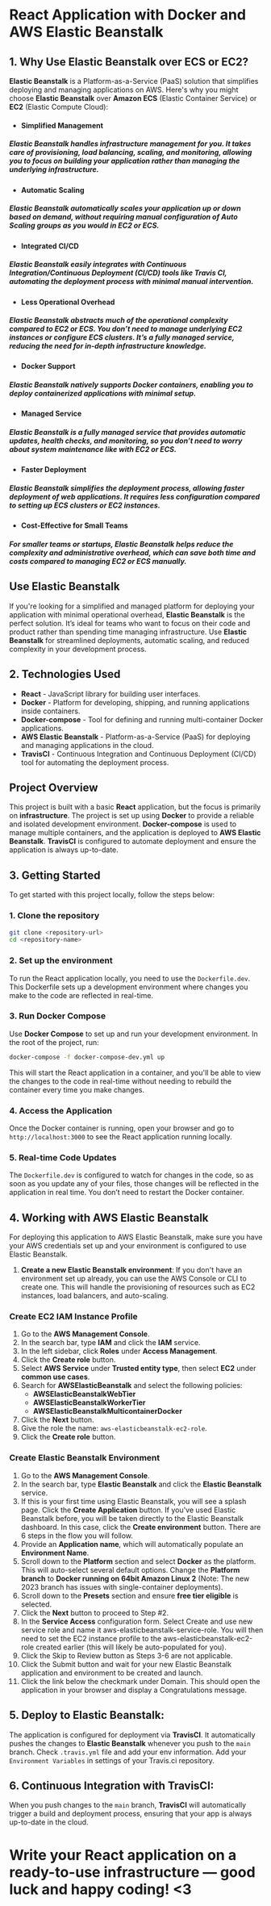 # React Application with Docker and AWS Elastic Beanstalk

## 1. Why Use Elastic Beanstalk over ECS or EC2?

**Elastic Beanstalk** is a Platform-as-a-Service (PaaS) solution that simplifies deploying and managing applications on AWS. Here's why you might choose **Elastic Beanstalk** over **Amazon ECS** (Elastic Container Service) or **EC2** (Elastic Compute Cloud):

- #### **Simplified Management**
##### **Elastic Beanstalk** handles infrastructure management for you. It takes care of provisioning, load balancing, scaling, and monitoring, allowing you to focus on building your application rather than managing the underlying infrastructure.

- #### **Automatic Scaling**
##### **Elastic Beanstalk** automatically scales your application up or down based on demand, without requiring manual configuration of Auto Scaling groups as you would in **EC2** or **ECS**.

- #### **Integrated CI/CD**
##### **Elastic Beanstalk** easily integrates with Continuous Integration/Continuous Deployment (CI/CD) tools like **Travis CI**, automating the deployment process with minimal manual intervention.

- #### **Less Operational Overhead**
##### **Elastic Beanstalk** abstracts much of the operational complexity compared to **EC2** or **ECS**. You don’t need to manage underlying EC2 instances or configure ECS clusters. It’s a fully managed service, reducing the need for in-depth infrastructure knowledge.

- #### **Docker Support**
##### **Elastic Beanstalk** natively supports Docker containers, enabling you to deploy containerized applications with minimal setup.

- #### **Managed Service**
##### **Elastic Beanstalk** is a fully managed service that provides automatic updates, health checks, and monitoring, so you don’t need to worry about system maintenance like with **EC2** or **ECS**.

- #### **Faster Deployment**
##### **Elastic Beanstalk** simplifies the deployment process, allowing faster deployment of web applications. It requires less configuration compared to setting up **ECS** clusters or **EC2** instances.

- #### **Cost-Effective for Small Teams**
##### For smaller teams or startups, **Elastic Beanstalk** helps reduce the complexity and administrative overhead, which can save both time and costs compared to managing **EC2** or **ECS** manually.

## **Use Elastic Beanstalk**
If you're looking for a simplified and managed platform for deploying your application with minimal operational overhead, **Elastic Beanstalk** is the perfect solution. It’s ideal for teams who want to focus on their code and product rather than spending time managing infrastructure. Use **Elastic Beanstalk** for streamlined deployments, automatic scaling, and reduced complexity in your development process.

## 2. Technologies Used

- **React** - JavaScript library for building user interfaces.
- **Docker** - Platform for developing, shipping, and running applications inside containers.
- **Docker-compose** - Tool for defining and running multi-container Docker applications.
- **AWS Elastic Beanstalk** - Platform-as-a-Service (PaaS) for deploying and managing applications in the cloud.
- **TravisCI** - Continuous Integration and Continuous Deployment (CI/CD) tool for automating the deployment process.

## Project Overview

This project is built with a basic **React** application, but the focus is primarily on **infrastructure**. The project is set up using **Docker** to provide a reliable and isolated development environment. **Docker-compose** is used to manage multiple containers, and the application is deployed to **AWS Elastic Beanstalk**. **TravisCI** is configured to automate deployment and ensure the application is always up-to-date.

## 3. Getting Started

To get started with this project locally, follow the steps below:

### 1. Clone the repository

```bash
git clone <repository-url>
cd <repository-name>
```

### 2. Set up the environment

To run the React application locally, you need to use the `Dockerfile.dev`. This Dockerfile sets up a development environment where changes you make to the code are reflected in real-time.

### 3. Run Docker Compose

Use **Docker Compose** to set up and run your development environment. In the root of the project, run:

```bash
docker-compose -f docker-compose-dev.yml up
```

This will start the React application in a container, and you'll be able to view the changes to the code in real-time without needing to rebuild the container every time you make changes.

### 4. Access the Application

Once the Docker container is running, open your browser and go to `http://localhost:3000` to see the React application running locally.

### 5. Real-time Code Updates

The `Dockerfile.dev` is configured to watch for changes in the code, so as soon as you update any of your files, those changes will be reflected in the application in real time. You don’t need to restart the Docker container.

## 4. Working with AWS Elastic Beanstalk

For deploying this application to AWS Elastic Beanstalk, make sure you have your AWS credentials set up and your environment is configured to use Elastic Beanstalk.

1. **Create a new Elastic Beanstalk environment**: 
   If you don't have an environment set up already, you can use the AWS Console or CLI to create one. This will handle the provisioning of resources such as EC2 instances, load balancers, and auto-scaling.
   
### Create EC2 IAM Instance Profile

1. Go to the **AWS Management Console**.
2. In the search bar, type **IAM** and click the **IAM** service.
3. In the left sidebar, click **Roles** under **Access Management**.
4. Click the **Create role** button.
5. Select **AWS Service** under **Trusted entity type**, then select **EC2** under **common use cases**.
6. Search for **AWSElasticBeanstalk** and select the following policies:
   - **AWSElasticBeanstalkWebTier**
   - **AWSElasticBeanstalkWorkerTier**
   - **AWSElasticBeanstalkMulticontainerDocker**
7. Click the **Next** button.
8. Give the role the name: `aws-elasticbeanstalk-ec2-role`.
9. Click the **Create role** button.

### Create Elastic Beanstalk Environment

1. Go to the **AWS Management Console**.
2. In the search bar, type **Elastic Beanstalk** and click the **Elastic Beanstalk** service.
3. If this is your first time using Elastic Beanstalk, you will see a splash page. Click the **Create Application** button. If you've used Elastic Beanstalk before, you will be taken directly to the Elastic Beanstalk dashboard. In this case, click the **Create environment** button. There are 6 steps in the flow you will follow.
4. Provide an **Application name**, which will automatically populate an **Environment Name**.
5. Scroll down to the **Platform** section and select **Docker** as the platform. This will auto-select several default options. Change the **Platform branch** to **Docker running on 64bit Amazon Linux 2** (Note: The new 2023 branch has issues with single-container deployments).
6. Scroll down to the **Presets** section and ensure **free tier eligible** is selected.
7. Click the **Next** button to proceed to Step #2.
8. In the **Service Access** configuration form.
Select Create and use new service role and name it aws-elasticbeanstalk-service-role. You will then need to set the EC2 instance profile to the aws-elasticbeanstalk-ec2-role created earlier (this will likely be auto-populated for you).
10. Click the Skip to Review button as Steps 3-6 are not applicable.
11. Click the Submit button and wait for your new Elastic Beanstalk application and environment to be created and launch.
12. Click the link below the checkmark under Domain. This should open the application in your browser and display a Congratulations message.


## 5. **Deploy to Elastic Beanstalk**: 
   The application is configured for deployment via **TravisCI**. It automatically pushes the changes to **Elastic Beanstalk** whenever you push to the `main` branch. Check `.travis.yml` file and add your env information. Add your `Environment Variables` in settings of your Travis.ci repository.

## 6. **Continuous Integration with TravisCI**: 
   When you push changes to the `main` branch, **TravisCI** will automatically trigger a build and deployment process, ensuring that your app is always up-to-date in the cloud.


# Write your React application on a ready-to-use infrastructure — good luck and happy coding! <3


